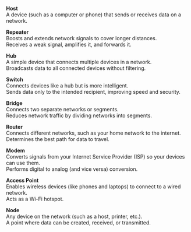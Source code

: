 **Host**  
A device (such as a computer or phone) that sends or receives data on a network.

**Repeater**  
Boosts and extends network signals to cover longer distances.  
Receives a weak signal, amplifies it, and forwards it.

**Hub**  
A simple device that connects multiple devices in a network.  
Broadcasts data to all connected devices without filtering.

**Switch**  
Connects devices like a hub but is more intelligent.  
Sends data only to the intended recipient, improving speed and security.

**Bridge**  
Connects two separate networks or segments.  
Reduces network traffic by dividing networks into segments.

**Router**  
Connects different networks, such as your home network to the internet.  
Determines the best path for data to travel.

**Modem**  
Converts signals from your Internet Service Provider (ISP) so your devices can use them.  
Performs digital to analog (and vice versa) conversion.

**Access Point**  
Enables wireless devices (like phones and laptops) to connect to a wired network.  
Acts as a Wi-Fi hotspot.

**Node**  
Any device on the network (such as a host, printer, etc.).  
A point where data can be created, received, or transmitted.